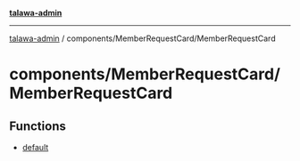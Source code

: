 [**talawa-admin**](../../../README.md)

***

[talawa-admin](../../../modules.md) / components/MemberRequestCard/MemberRequestCard

# components/MemberRequestCard/MemberRequestCard

## Functions

- [default](functions/default.md)
